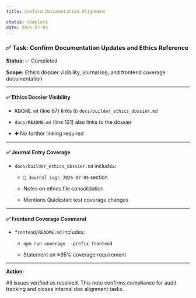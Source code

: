 ```yaml
---
title: Confirm Documentation Alignment

status: complete
date: 2025-07-05
---
```


### ✅ Task: Confirm Documentation Updates and Ethics Reference

**Status:** ✅ Completed

**Scope:** Ethics dossier visibility, journal log, and frontend coverage documentation

---

#### ✅ Ethics Dossier Visibility

- `README.md` (line 67) links to `docs/builder_ethics_dossier.md`

- `docs/README.md` (line 121) also links to the dossier

- ➕ No further linking required

---

#### ✅ Journal Entry Coverage

- `docs/builder_ethics_dossier.md` includes:

    - `📘 Journal Log: 2025‑07‑05` section

    - Notes on ethics file consolidation

    - Mentions Quickstart test coverage changes

---

#### ✅ Frontend Coverage Command

- `frontend/README.md` includes:

    - `npm run coverage --prefix frontend`

    - Statement on ≥95% coverage requirement

---

**Action:**

All issues verified as resolved. This note confirms compliance for audit
tracking and closes internal doc alignment tasks.
